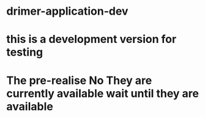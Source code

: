 # drimer-application-dev
# this is a development version for testing
# The pre-realise No They are currently available wait until they are available 
